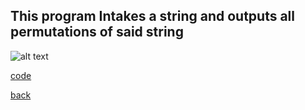 ## This program Intakes a string and outputs all permutations of said string

![alt text](https://littlerichey.github.io/HSProgrammingPortfolio/Year2code/images/Sperms.png)

[code](https://github.com/littlerichey/HSProgrammingPortfolio/tree/master/Year2code/StringPermutations)

[back](https://littlerichey.github.io/HSProgrammingPortfolio/Year2code)
